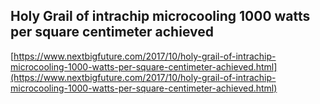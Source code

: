 ## Holy Grail of intrachip microcooling 1000 watts per square centimeter achieved
  
  [https://www.nextbigfuture.com/2017/10/holy-grail-of-intrachip-microcooling-1000-watts-per-square-centimeter-achieved.html](https://www.nextbigfuture.com/2017/10/holy-grail-of-intrachip-microcooling-1000-watts-per-square-centimeter-achieved.html)